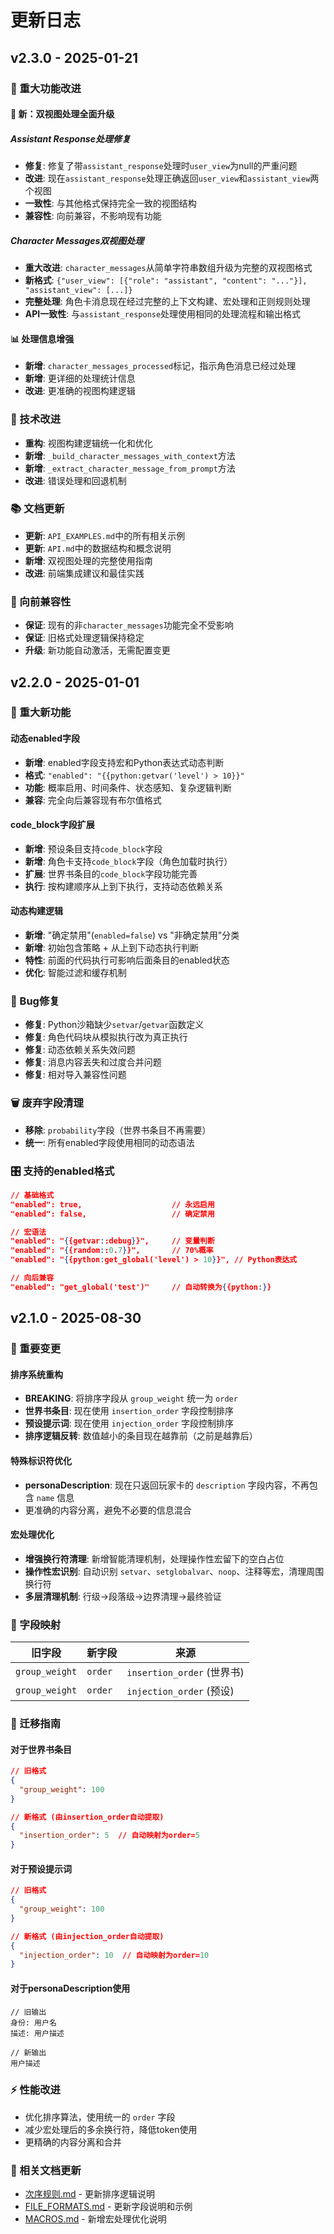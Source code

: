 # 更新日志

## v2.3.0 - 2025-01-21

### 🎯 重大功能改进

#### 🌟 新：双视图处理全面升级

##### Assistant Response处理修复
- **修复**: 修复了带`assistant_response`处理时`user_view`为null的严重问题
- **改进**: 现在`assistant_response`处理正确返回`user_view`和`assistant_view`两个视图
- **一致性**: 与其他格式保持完全一致的视图结构
- **兼容性**: 向前兼容，不影响现有功能

##### Character Messages双视图处理
- **重大改进**: `character_messages`从简单字符串数组升级为完整的双视图格式
- **新格式**: `{"user_view": [{"role": "assistant", "content": "..."}], "assistant_view": [...]}`
- **完整处理**: 角色卡消息现在经过完整的上下文构建、宏处理和正则规则处理
- **API一致性**: 与`assistant_response`处理使用相同的处理流程和输出格式

#### 📊 处理信息增强
- **新增**: `character_messages_processed`标记，指示角色消息已经过处理
- **新增**: 更详细的处理统计信息
- **改进**: 更准确的视图构建逻辑

### 🔧 技术改进
- **重构**: 视图构建逻辑统一化和优化
- **新增**: `_build_character_messages_with_context`方法
- **新增**: `_extract_character_message_from_prompt`方法
- **改进**: 错误处理和回退机制

### 📚 文档更新
- **更新**: `API_EXAMPLES.md`中的所有相关示例
- **更新**: `API.md`中的数据结构和概念说明
- **新增**: 双视图处理的完整使用指南
- **改进**: 前端集成建议和最佳实践

### 🎯 向前兼容性
- **保证**: 现有的非`character_messages`功能完全不受影响
- **保证**: 旧格式处理逻辑保持稳定
- **升级**: 新功能自动激活，无需配置变更

## v2.2.0 - 2025-01-01

### 🎯 重大新功能

#### 动态enabled字段
- **新增**: enabled字段支持宏和Python表达式动态判断
- **格式**: `"enabled": "{{python:getvar('level') > 10}}"`
- **功能**: 概率启用、时间条件、状态感知、复杂逻辑判断
- **兼容**: 完全向后兼容现有布尔值格式

#### code_block字段扩展
- **新增**: 预设条目支持`code_block`字段
- **新增**: 角色卡支持`code_block`字段（角色加载时执行）
- **扩展**: 世界书条目的`code_block`字段功能完善
- **执行**: 按构建顺序从上到下执行，支持动态依赖关系

#### 动态构建逻辑
- **新增**: "确定禁用"(`enabled=false`) vs "非确定禁用"分类
- **新增**: 初始包含策略 + 从上到下动态执行判断
- **特性**: 前面的代码执行可影响后面条目的enabled状态
- **优化**: 智能过滤和缓存机制

### 🔧 Bug修复
- **修复**: Python沙箱缺少`setvar`/`getvar`函数定义
- **修复**: 角色代码块从模拟执行改为真正执行
- **修复**: 动态依赖关系失效问题
- **修复**: 消息内容丢失和过度合并问题
- **修复**: 相对导入兼容性问题

### 🗑️ 废弃字段清理
- **移除**: `probability`字段（世界书条目不再需要）
- **统一**: 所有enabled字段使用相同的动态语法

### 🎛️ 支持的enabled格式
```json
// 基础格式
"enabled": true,                    // 永远启用
"enabled": false,                   // 确定禁用

// 宏语法
"enabled": "{{getvar::debug}}",     // 变量判断
"enabled": "{{random::0.7}}",       // 70%概率
"enabled": "{{python:get_global('level') > 10}}", // Python表达式

// 向后兼容
"enabled": "get_global('test')"     // 自动转换为{{python:}}
```

## v2.1.0 - 2025-08-30

### 🔧 重要变更

#### 排序系统重构
- **BREAKING**: 将排序字段从 `group_weight` 统一为 `order`
- **世界书条目**: 现在使用 `insertion_order` 字段控制排序
- **预设提示词**: 现在使用 `injection_order` 字段控制排序
- **排序逻辑反转**: 数值越小的条目现在越靠前（之前是越靠后）

#### 特殊标识符优化
- **personaDescription**: 现在只返回玩家卡的 `description` 字段内容，不再包含 `name` 信息
- 更准确的内容分离，避免不必要的信息混合

#### 宏处理优化
- **增强换行符清理**: 新增智能清理机制，处理操作性宏留下的空白占位
- **操作性宏识别**: 自动识别 `setvar`、`setglobalvar`、`noop`、注释等宏，清理周围换行符
- **多层清理机制**: 行级→段落级→边界清理→最终验证

### 📝 字段映射

| 旧字段 | 新字段 | 来源 |
|-------|--------|------|
| `group_weight` | `order` | `insertion_order` (世界书) |
| `group_weight` | `order` | `injection_order` (预设) |

### 🔄 迁移指南

#### 对于世界书条目
```json
// 旧格式
{
  "group_weight": 100
}

// 新格式 (由insertion_order自动提取)
{
  "insertion_order": 5  // 自动映射为order=5
}
```

#### 对于预设提示词
```json
// 旧格式
{
  "group_weight": 100
}

// 新格式 (由injection_order自动提取)
{
  "injection_order": 10  // 自动映射为order=10
}
```

#### 对于personaDescription使用
```text
// 旧输出
身份: 用户名
描述: 用户描述

// 新输出
用户描述
```

### ⚡ 性能改进
- 优化排序算法，使用统一的 `order` 字段
- 减少宏处理后的多余换行符，降低token使用
- 更精确的内容分离和合并

### 🔗 相关文档更新
- [次序规则.md](次序规则.md) - 更新排序逻辑说明
- [FILE_FORMATS.md](FILE_FORMATS.md) - 更新字段说明和示例
- [MACROS.md](MACROS.md) - 新增宏处理优化说明
